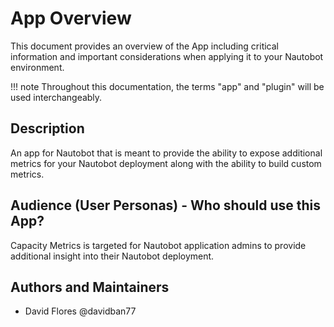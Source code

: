 # App Overview

This document provides an overview of the App including critical information and important considerations when applying it to your Nautobot environment.

!!! note
    Throughout this documentation, the terms "app" and "plugin" will be used interchangeably.

## Description

An app for Nautobot that is meant to provide the ability to expose additional metrics for your Nautobot deployment along with the ability to build custom metrics.

## Audience (User Personas) - Who should use this App?

Capacity Metrics is targeted for Nautobot application admins to provide additional insight into their Nautobot deployment.

## Authors and Maintainers

- David Flores @davidban77


